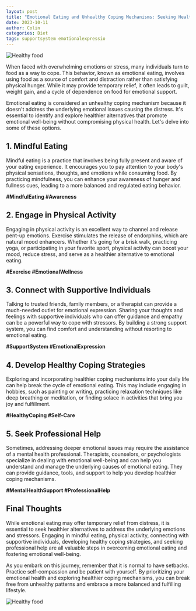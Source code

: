 ```yaml
---
layout: post
title: "Emotional Eating and Unhealthy Coping Mechanisms: Seeking Healthier Options"
date: 2023-10-11
author: Colin
categories: Diet
tags: supportsystem emotionalexpressio
---
```


![Healthy food](https://source.unsplash.com/1600x900/?food)

When faced with overwhelming emotions or stress, many individuals turn to food as a way to cope. This behavior, known as emotional eating, involves using food as a source of comfort and distraction rather than satisfying physical hunger. While it may provide temporary relief, it often leads to guilt, weight gain, and a cycle of dependence on food for emotional support.

Emotional eating is considered an unhealthy coping mechanism because it doesn't address the underlying emotional issues causing the distress. It's essential to identify and explore healthier alternatives that promote emotional well-being without compromising physical health. Let's delve into some of these options.

## 1. Mindful Eating

Mindful eating is a practice that involves being fully present and aware of your eating experience. It encourages you to pay attention to your body's physical sensations, thoughts, and emotions while consuming food. By practicing mindfulness, you can enhance your awareness of hunger and fullness cues, leading to a more balanced and regulated eating behavior.

**#MindfulEating #Awareness**

## 2. Engage in Physical Activity

Engaging in physical activity is an excellent way to channel and release pent-up emotions. Exercise stimulates the release of endorphins, which are natural mood enhancers. Whether it's going for a brisk walk, practicing yoga, or participating in your favorite sport, physical activity can boost your mood, reduce stress, and serve as a healthier alternative to emotional eating.

**#Exercise #EmotionalWellness**

## 3. Connect with Supportive Individuals

Talking to trusted friends, family members, or a therapist can provide a much-needed outlet for emotional expression. Sharing your thoughts and feelings with supportive individuals who can offer guidance and empathy can be a powerful way to cope with stressors. By building a strong support system, you can find comfort and understanding without resorting to emotional eating.

**#SupportSystem #EmotionalExpression**

## 4. Develop Healthy Coping Strategies

Exploring and incorporating healthier coping mechanisms into your daily life can help break the cycle of emotional eating. This may include engaging in hobbies, such as painting or writing, practicing relaxation techniques like deep breathing or meditation, or finding solace in activities that bring you joy and fulfillment.

**#HealthyCoping #Self-Care**

## 5. Seek Professional Help

Sometimes, addressing deeper emotional issues may require the assistance of a mental health professional. Therapists, counselors, or psychologists specialize in dealing with emotional well-being and can help you understand and manage the underlying causes of emotional eating. They can provide guidance, tools, and support to help you develop healthier coping mechanisms.

**#MentalHealthSupport #ProfessionalHelp**

## Final Thoughts

While emotional eating may offer temporary relief from distress, it is essential to seek healthier alternatives to address the underlying emotions and stressors. Engaging in mindful eating, physical activity, connecting with supportive individuals, developing healthy coping strategies, and seeking professional help are all valuable steps in overcoming emotional eating and fostering emotional well-being.

As you embark on this journey, remember that it is normal to have setbacks. Practice self-compassion and be patient with yourself. By prioritizing your emotional health and exploring healthier coping mechanisms, you can break free from unhealthy patterns and embrace a more balanced and fulfilling lifestyle.

![Healthy food](https://source.unsplash.com/1600x900/?healthy)